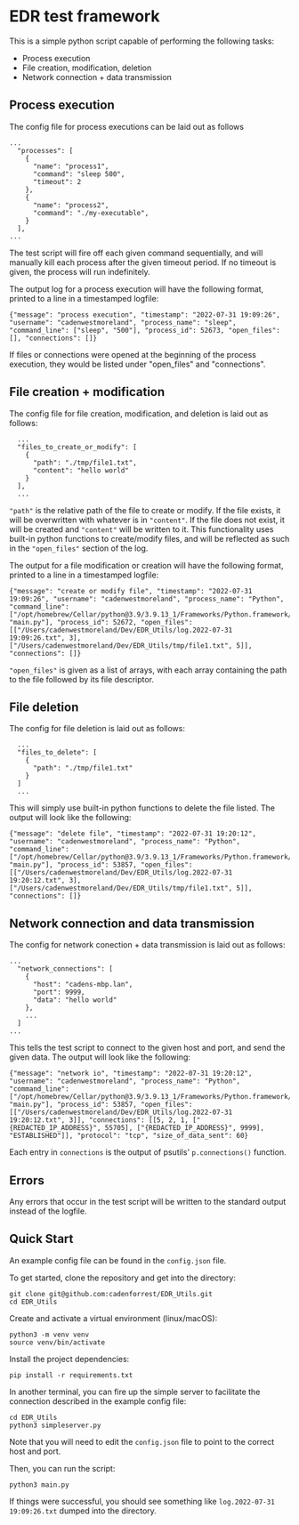 # EDR test framework

This is a simple python script capable of performing the following tasks: 

- Process execution
- File creation, modification, deletion
- Network connection + data transmission


## Process execution

The config file for process executions can be laid out as follows

```
...
  "processes": [
    {
      "name": "process1", 
      "command": "sleep 500",
      "timeout": 2 
    },
    {
      "name": "process2", 
      "command": "./my-executable",
    }
  ],
...
```
The test script will fire off each given command sequentially, and will manually kill each process after the given timeout period. If no timeout is given, the process will run indefinitely.

The output log for a process execution will have the following format, printed to a line in a timestamped logfile: 
```
{"message": "process execution", "timestamp": "2022-07-31 19:09:26", "username": "cadenwestmoreland", "process_name": "sleep", "command_line": ["sleep", "500"], "process_id": 52673, "open_files": [], "connections": []}
```
If files or connections were opened at the beginning of the process execution, they would be listed under "open_files" and "connections".

## File creation +  modification

The config file for file creation, modification, and deletion is laid out as follows: 
```
  ...
  "files_to_create_or_modify": [
    {
      "path": "./tmp/file1.txt",
      "content": "hello world"
    }
  ],
  ...
```
`"path"` is the relative path of the file to create or modify. If the file exists, it will be overwritten with whatever is in `"content"`. If the file does not exist, it will be created and `"content"` will be written to it. This functionality uses built-in python functions to create/modify files, and will be reflected as such in the `"open_files"` section of the log.

The output for a file modification or creation will have the following format, printed to a line in a timestamped logfile: 

```
{"message": "create or modify file", "timestamp": "2022-07-31 19:09:26", "username": "cadenwestmoreland", "process_name": "Python", "command_line": ["/opt/homebrew/Cellar/python@3.9/3.9.13_1/Frameworks/Python.framework/Versions/3.9/Resources/Python.app/Contents/MacOS/Python", "main.py"], "process_id": 52672, "open_files": [["/Users/cadenwestmoreland/Dev/EDR_Utils/log.2022-07-31 19:09:26.txt", 3], ["/Users/cadenwestmoreland/Dev/EDR_Utils/tmp/file1.txt", 5]], "connections": []}
```
`"open_files"` is given as a list of arrays, with each array containing the path to the file followed by its file descriptor. 


## File deletion

The config for file deletion is laid out as follows: 
```
  ...
  "files_to_delete": [
    {
      "path": "./tmp/file1.txt"
    }
  ]
  ...
  ```


This will simply use built-in python functions to delete the file listed. The output will look like the following: 

```
{"message": "delete file", "timestamp": "2022-07-31 19:20:12", "username": "cadenwestmoreland", "process_name": "Python", "command_line": ["/opt/homebrew/Cellar/python@3.9/3.9.13_1/Frameworks/Python.framework/Versions/3.9/Resources/Python.app/Contents/MacOS/Python", "main.py"], "process_id": 53857, "open_files": [["/Users/cadenwestmoreland/Dev/EDR_Utils/log.2022-07-31 19:20:12.txt", 3], ["/Users/cadenwestmoreland/Dev/EDR_Utils/tmp/file1.txt", 5]], "connections": []}
```


## Network connection and data transmission

The config for network conection + data transmission is laid out as follows: 
```
...
  "network_connections": [
    {
      "host": "cadens-mbp.lan",
      "port": 9999,
      "data": "hello world"
    },
    ...
  ]
...

```
This tells the test script to connect to the given host and port, and send the given data. The output will look like the following: 

```
{"message": "network io", "timestamp": "2022-07-31 19:20:12", "username": "cadenwestmoreland", "process_name": "Python", "command_line": ["/opt/homebrew/Cellar/python@3.9/3.9.13_1/Frameworks/Python.framework/Versions/3.9/Resources/Python.app/Contents/MacOS/Python", "main.py"], "process_id": 53857, "open_files": [["/Users/cadenwestmoreland/Dev/EDR_Utils/log.2022-07-31 19:20:12.txt", 3]], "connections": [[5, 2, 1, ["{REDACTED_IP_ADDRESS}", 55705], ["{REDACTED_IP_ADDRESS}", 9999], "ESTABLISHED"]], "protocol": "tcp", "size_of_data_sent": 60}
```
Each entry in `connections` is the output of psutils' `p.connections()` function. 

## Errors

Any errors that occur in the test script will be written to the standard output instead of the logfile. 

## Quick Start

An example config file can be found in the `config.json` file.

To get started, clone the repository and get into the directory: 

```
git clone git@github.com:cadenforrest/EDR_Utils.git
cd EDR_Utils
```

Create and activate a virtual environment (linux/macOS): 

```
python3 -m venv venv
source venv/bin/activate
```

Install the project dependencies:
  
```
pip install -r requirements.txt
```

In another terminal, you can fire up the simple server to facilitate the connection described in the example config file: 
  
```
cd EDR_Utils
python3 simpleserver.py
```

Note that you will need to edit the `config.json` file to point to the correct host and port.

Then, you can run the script: 

```
python3 main.py
```

If things were successful, you should see something like `log.2022-07-31 19:09:26.txt` dumped into the directory.
